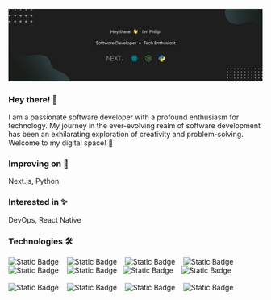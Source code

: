 [![Header](https://github.com/philipboen/philipboen/blob/main/banner.png?raw=true "Header")](https://github.com/philipboen)

### Hey there! 👋
I am a passionate software developer with a profound enthusiasm for technology. My journey in the ever-evolving realm of software development has been an exhilarating exploration of creativity and problem-solving. Welcome to my digital space! 🚀

### Improving on 🌱
Next.js, Python

### Interested in ✨
DevOps, React Native

### Technologies 🛠
![Static Badge](https://img.shields.io/badge/Next.js-%23EDEDED?style=for-the-badge&logo=nextdotjs&labelColor=black) &nbsp;&nbsp; ![Static Badge](https://img.shields.io/badge/REACT.js-61DBFB?style=for-the-badge&logo=react&logoColor=61DBFB&labelColor=black) &nbsp;&nbsp; ![Static Badge](https://img.shields.io/badge/Node.js-339933?style=for-the-badge&logo=nodedotjs&logoColor=%23339933&labelColor=113311) &nbsp;&nbsp; ![Static Badge](https://img.shields.io/badge/Express.js-black?style=for-the-badge&logo=express&logoColor=%23339933&labelColor=white) &nbsp;&nbsp; ![Static Badge](https://img.shields.io/badge/Javascript-%23F7DF1E?style=for-the-badge&logo=javascript&labelColor=%23000) &nbsp;&nbsp; ![Static Badge](https://img.shields.io/badge/TypeScript-3178C6?style=for-the-badge&logo=typescript&logoColor=3178C6&labelColor=white) &nbsp;&nbsp;![Static Badge](https://img.shields.io/badge/Python-3776AB?style=for-the-badge&logo=python&logoColor=3776AB&labelColor=white) &nbsp;&nbsp; ![Static Badge](https://img.shields.io/badge/MongoDB-47A248?style=for-the-badge&logo=mongodb&logoColor=47A248&labelColor=white) &nbsp;&nbsp; <br /><br /> ![Static Badge](https://img.shields.io/badge/MySQL-4479A1?style=for-the-badge&logo=mysql&logoColor=4479A1&labelColor=white) &nbsp;&nbsp; ![Static Badge](https://img.shields.io/badge/TailwindCSS-06B6D4?style=for-the-badge&logo=tailwindcss&logoColor=06B6D4&labelColor=white&color=06B6D4) &nbsp;&nbsp; ![Static Badge](https://img.shields.io/badge/C%2B%2B-A8B9CC?style=for-the-badge&logo=cplusplus&logoColor=A8B9CC&labelColor=black&color=A8B9CC) &nbsp;&nbsp; ![Static Badge](https://img.shields.io/badge/Figma-A259FF?style=for-the-badge&logo=figma&logoColor=A259FF&labelColor=white)

